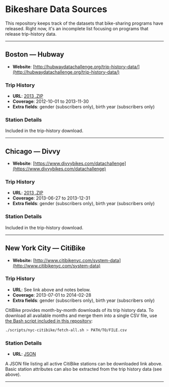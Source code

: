 # Bikeshare Data Sources

This repository keeps track of the datasets that bike-sharing programs have released. Right now, it's an incomplete list focusing on programs that release trip-history data.

---

## Boston — Hubway

- __Website__: [http://hubwaydatachallenge.org/trip-history-data/](http://hubwaydatachallenge.org/trip-history-data/)

### Trip History

- __URL__: [2013 .ZIP](http://hubwaydatachallenge.org/)
- __Coverage__: 2012-10-01 to 2013-11-30
- __Extra fields__: gender (subscribers only), birth year (subscribers only)

### Station Details

Included in the trip-history download.

---

## Chicago — Divvy

- __Website__: [https://www.divvybikes.com/datachallenge](https://www.divvybikes.com/datachallenge)

### Trip History

- __URL__: [2013 .ZIP](https://www.divvybikes.com/assets/images/Divvy_Stations_Trips_2013.zip)
- __Coverage__: 2013-06-27 to 2013-12-31
- __Extra fields__: gender (subscribers only), birth year (subscribers only)

### Station Details

Included in the trip-history download.

---

## New York City — CitiBike

- __Website:__ [http://www.citibikenyc.com/system-data](http://www.citibikenyc.com/system-data)

### Trip History

- __URL__: See link above and notes below.
- __Coverage__: 2013-07-01 to 2014-02-28
- __Extra fields__: gender (subscribers only), birth year (subscribers only)

CitiBike provides month-by-month downloads of its trip history data. To download all available months and merge them into a single CSV file, use [the Bash script included in this repository](scripts/nyc-citibike/fetch-all.sh):

```sh
./scripts/nyc-citibike/fetch-all.sh > PATH/TO/FILE.csv
```

### Station Details

- __URL__: [JSON](http://www.citibikenyc.com/stations/json)

A JSON file listing all active CitiBike stations can be downloaded link above. Basic station attributes can also be extracted from the trip history data (see above).

---
